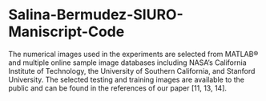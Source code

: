 # Salina-Bermudez-SIURO-Maniscript-Code
The numerical images used in the experiments are selected from MATLAB® and multiple online sample image databases including NASA’s California Institute of Technology, the University of 
Southern California, and Stanford University. The selected testing and training images are available to the public and can be found in the references of our paper [11, 13, 14]. 


